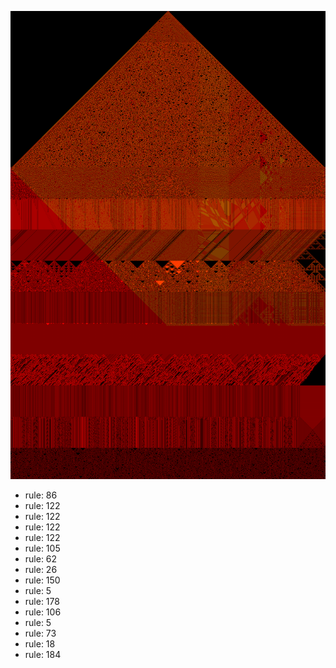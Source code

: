 ![photo](./output.png) 
 * rule: 86
* rule: 122
* rule: 122
* rule: 122
* rule: 122
* rule: 105
* rule: 62
* rule: 26
* rule: 150
* rule: 5
* rule: 178
* rule: 106
* rule: 5
* rule: 73
* rule: 18
* rule: 184
